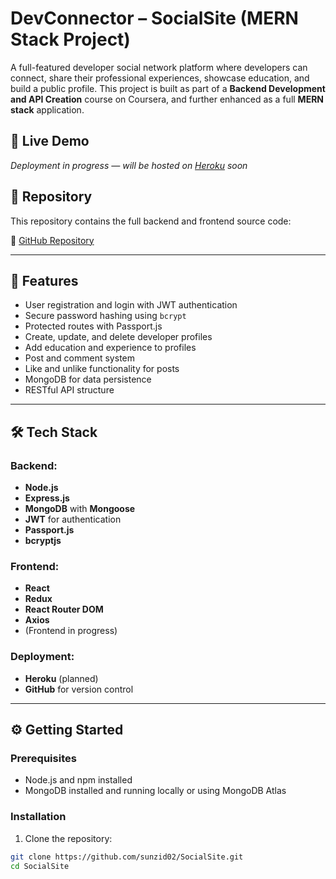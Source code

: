 # DevConnector – SocialSite (MERN Stack Project)

A full-featured developer social network platform where developers can connect, share their professional experiences, showcase education, and build a public profile. This project is built as part of a **Backend Development and API Creation** course on Coursera, and further enhanced as a full **MERN stack** application.

## 🔗 Live Demo

*Deployment in progress — will be hosted on [Heroku](https://heroku.com) soon*

## 📂 Repository

This repository contains the full backend and frontend source code:

🔗 [GitHub Repository](https://github.com/sunzid02/SocialSite)

---

## 📌 Features

- User registration and login with JWT authentication
- Secure password hashing using `bcrypt`
- Protected routes with Passport.js
- Create, update, and delete developer profiles
- Add education and experience to profiles
- Post and comment system
- Like and unlike functionality for posts
- MongoDB for data persistence
- RESTful API structure

---

## 🛠️ Tech Stack

### Backend:
- **Node.js**
- **Express.js**
- **MongoDB** with **Mongoose**
- **JWT** for authentication
- **Passport.js**
- **bcryptjs**

### Frontend:
- **React**
- **Redux**
- **React Router DOM**
- **Axios**
- (Frontend in progress)

### Deployment:
- **Heroku** (planned)
- **GitHub** for version control

---

## ⚙️ Getting Started

### Prerequisites

- Node.js and npm installed
- MongoDB installed and running locally or using MongoDB Atlas

### Installation

1. Clone the repository:

```bash
git clone https://github.com/sunzid02/SocialSite.git
cd SocialSite
